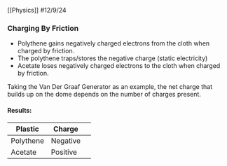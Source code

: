 [[Physics]]
#12/9/24 
### Charging By Friction
- Polythene gains negatively charged electrons from the cloth when charged by friction.
- The polythene traps/stores the negative charge (static electricity)
- Acetate loses negatively charged electrons to the cloth when charged by friction.

Taking the Van Der Graaf Generator as an example, the net charge that builds up on the dome depends on the number of charges present.

#### Results:

| Plastic   | Charge   |     |
| --------- | -------- | --- |
| Polythene | Negative |     |
| Acetate   | Positive |     |
